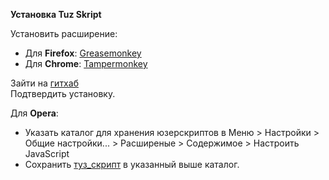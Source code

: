 <p>
    <b>Установка Tuz Skript</b>
</p>

<p>
    Установить расширение:
    <ul>
        <li>Для <b>Firefox</b>: <a href="https://addons.mozilla.org/ru/firefox/addon/greasemonkey/">Greasemonkey</a>
        <li>Для <b>Chrome</b>: <a href="https://chrome.google.com/webstore/detail/tampermonkey/dhdgffkkebhmkfjojejmpbldmpobfkfo">Tampermonkey</a>
    </ul>
    Зайти на <a href="https://github.com/Anon1234/Tuz_Skript/raw/master/Tuz_Skript.user.js">гитхаб</a><br>
    Подтвердить установку.
</p>

<p>
    Для <b>Opera</b>:
    <ul>
        <li>Указать каталог для хранения юзерскриптов в Меню > Настройки > Общие настройки... > Расширеные > Содержимое > Настроить JavaScript
        <li>Сохранить <a href="https://github.com/Anon1234/Tuz_Skript/raw/master/Tuz_Skript.user.js">туз_скрипт</a> в указанный выше каталог.
    </ul>
</p>
